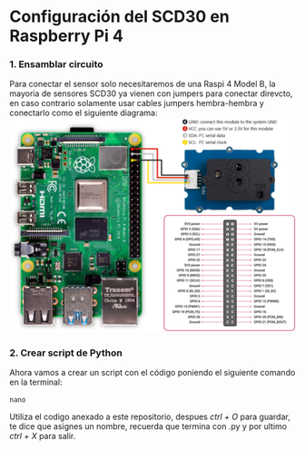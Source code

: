 # Configuración del SCD30 en Raspberry Pi 4

### 1. Ensamblar circuito
Para conectar el sensor solo necesitaremos de una Raspi 4 Model B, la mayoria de sensores SCD30 ya vienen con jumpers para conectar direvcto, en caso contrario solamente usar cables jumpers hembra-hembra y conectarlo como el siguiente diagrama:
![SCD30](figs/scd30.png)

### 2. Crear script de Python
Ahora vamos a crear un script con el código poniendo el siguiente comando en la terminal:
```
nano
```
Utiliza el codigo anexado a este repositorio, despues _ctrl + O_ para guardar, te dice que asignes un nombre, recuerda que termina con .py y por ultimo _ctrl + X_ para salir.
